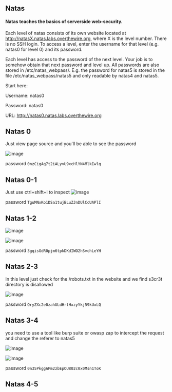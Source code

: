 
## Natas

#### Natas teaches the basics of serverside web-security.

Each level of natas consists of its own website located at http://natasX.natas.labs.overthewire.org, where X is the level number. There is no SSH login. To access a level, enter the username for that level (e.g. natas0 for level 0) and its password.

Each level has access to the password of the next level. Your job is to somehow obtain that next password and level up. All passwords are also stored in /etc/natas_webpass/. E.g. the password for natas5 is stored in the file /etc/natas_webpass/natas5 and only readable by natas4 and natas5.

Start here:

Username: natas0

Password: natas0

URL:      http://natas0.natas.labs.overthewire.org



## Natas 0

Just view page source and you'll be able to see the password

![image](https://github.com/user-attachments/assets/8142c32c-8528-4f59-89ab-c2a3112e84ab)

password `0nzCigAq7t2iALyvU9xcHlYN4MlkIwlq `

## Natas 0-1

Just use ctrl+shift+i to inspect
![image](https://github.com/user-attachments/assets/e6ac6545-895f-4889-bd3f-896cb86afe3e)

password `TguMNxKo1DSa1tujBLuZJnDUlCcUAPlI`

## Natas 1-2

![image](https://github.com/user-attachments/assets/fcad5295-c447-4102-a9c1-1d0445369e7d)

![image](https://github.com/user-attachments/assets/1be0f6a2-f9a6-4386-a823-6b5ea2dfa471)

password `3gqisGdR0pjm6tpkDKdIWO2hSvchLeYH`

## Natas 2-3

In this level just check for the /robots.txt in the website
and we find s3cr3t directory is disallowed

![image](https://github.com/user-attachments/assets/5fa547f7-c80f-4c7f-95b9-1ec84d06a711)

password `QryZXc2e0zahULdHrtHxzyYkj59kUxLQ`

## Natas 3-4

you need to use a tool like burp suite or owasp zap to intercept the request and change the referer to natas5 

![image](https://github.com/user-attachments/assets/fc97d4d1-9fa6-4ee7-97a5-d6a6a3b7a54c)

![image](https://github.com/user-attachments/assets/c2929bde-17cd-446b-a18a-a2ae0fa2ba84)

password `0n35PkggAPm2zbEpOU802c0x0Msn1ToK`

## Natas 4-5




